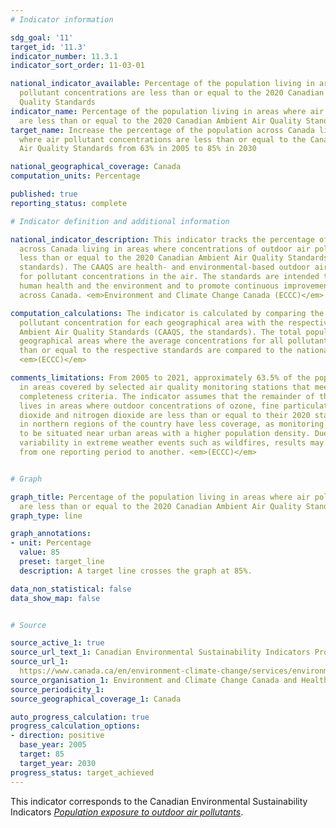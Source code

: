 ```yaml
---
# Indicator information

sdg_goal: '11'
target_id: '11.3'
indicator_number: 11.3.1
indicator_sort_order: 11-03-01

national_indicator_available: Percentage of the population living in areas where air
  pollutant concentrations are less than or equal to the 2020 Canadian Ambient Air
  Quality Standards
indicator_name: Percentage of the population living in areas where air pollutant concentrations
  are less than or equal to the 2020 Canadian Ambient Air Quality Standards
target_name: Increase the percentage of the population across Canada living in areas
  where air pollutant concentrations are less than or equal to the Canadian Ambient
  Air Quality Standards from 63% in 2005 to 85% in 2030

national_geographical_coverage: Canada
computation_units: Percentage

published: true
reporting_status: complete

# Indicator definition and additional information

national_indicator_description: This indicator tracks the percentage of the population
  across Canada living in areas where concentrations of outdoor air pollutants were
  less than or equal to the 2020 Canadian Ambient Air Quality Standards (CAAQS, the
  standards). The CAAQS are health- and environmental-based outdoor air quality objectives
  for pollutant concentrations in the air. The standards are intended to further protect
  human health and the environment and to promote continuous improvement in air quality
  across Canada. <em>Environment and Climate Change Canada (ECCC)</em>

computation_calculations: The indicator is calculated by comparing the spatially averaged
  pollutant concentration for each geographical area with the respective 2020 Canadian
  Ambient Air Quality Standards (CAAQS, the standards). The total population of all
  geographical areas where the average concentrations for all pollutants are less
  than or equal to the respective standards are compared to the national population.
  <em>(ECCC)</em>

comments_limitations: From 2005 to 2021, approximately 63.5% of the population lived
  in areas covered by selected air quality monitoring stations that meet the data
  completeness criteria. The indicator assumes that the remainder of the population
  lives in areas where outdoor concentrations of ozone, fine particulate matter, sulphur
  dioxide and nitrogen dioxide are less than or equal to their 2020 standards. Populations
  in northern regions of the country have less coverage, as monitoring stations tend
  to be situated near urban areas with a higher population density. Due to unpredictable
  variability in extreme weather events such as wildfires, results may fluctuate significantly
  from one reporting period to another. <em>(ECCC)</em>


# Graph

graph_title: Percentage of the population living in areas where air pollutant concentrations
  are less than or equal to the 2020 Canadian Ambient Air Quality Standards
graph_type: line

graph_annotations:
- unit: Percentage
  value: 85
  preset: target_line
  description: A target line crosses the graph at 85%.

data_non_statistical: false
data_show_map: false


# Source

source_active_1: true
source_url_text_1: Canadian Environmental Sustainability Indicators Program, Population exposure to outdoor air pollutants
source_url_1: 
  https://www.canada.ca/en/environment-climate-change/services/environmental-indicators/population-exposure-outdoor-air-pollutants.html
source_organisation_1: Environment and Climate Change Canada and Health Canada
source_periodicity_1:
source_geographical_coverage_1: Canada

auto_progress_calculation: true
progress_calculation_options:
- direction: positive
  base_year: 2005
  target: 85
  target_year: 2030
progress_status: target_achieved
---
```

This indicator corresponds to the Canadian Environmental Sustainability Indicators <a href="https://www.canada.ca/en/environment-climate-change/services/environmental-indicators/population-exposure-outdoor-air-pollutants.html"> <em>Population exposure to outdoor air pollutants</em></a>.
